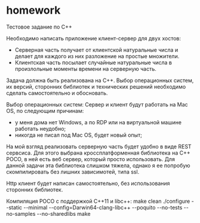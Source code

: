 # homework

Тестовое задание по С++	

Необходимо написать приложение клиент-сервер для двух хостов:
- Серверная часть получает от клиентской натуральные числа и делает для каждого из них разложение на простые множители.
- Клиентская часть посылает случайные натуральные числа в произлольные моменты времени на серверную часть.

Задача должна быть реализована на С++.
Выбор операционных систем, их версий, сторонних библиотек и технических решений необходимо сделать самостоятельно и обосновать.

Выбор операционных систем:
Сервер и клиент будут работать на Mac OS, по следующим причинам:
- у меня дома нет Windows, а по RDP или на виртуальной машине работать неудобно;
- никогда не писал под Mac OS, будет новый опыт;

На мой взгляд реализовать серверную часть будет удобно в виде REST сервсиса.
Для этого выбрана кроссплатформенная библиотека на C++ POCO, в ней есть веб сервер, который просто использовать.
Для данной задачи эта библиотека слишком тяжела,  однако я ее попробую скомпилировать без лишних зависимотей, типа ssl.

Http клиент будет написан самостоятельно, без использования сторонних библиотек. 

Компиляция POCO c поддержкой С++11 и libc++:
make clean
./configure --static --minimal --config=Darwin64-clang-libc++ --poquito --no-tests --no-samples --no-sharedlibs
make